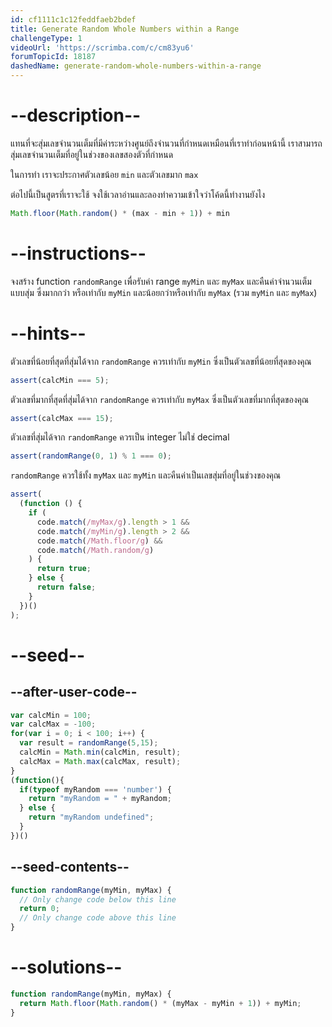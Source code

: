 ```yaml
---
id: cf1111c1c12feddfaeb2bdef
title: Generate Random Whole Numbers within a Range
challengeType: 1
videoUrl: 'https://scrimba.com/c/cm83yu6'
forumTopicId: 18187
dashedName: generate-random-whole-numbers-within-a-range
---
```


# --description--

แทนที่จะสุ่มเลขจำนวนเต็มที่มีค่าระหว่างศูนย์ถึงจำนวนที่กำหนดเหมือนที่เราทำก่อนหน้านี้ เราสามารถสุ่มเลขจำนวนเต็มที่อยู่ในช่วงของเลขสองตัวที่กำหนด

ในการทำ เราจะประกาศตัวเลขน้อย `min` และตัวเลขมาก `max`

ต่อไปนี้เป็นสูตรที่เราจะใช้ จงใช้เวลาอ่านและลองทำความเข้าใจว่าโค้ดนี้ทำงานยังไง

```js
Math.floor(Math.random() * (max - min + 1)) + min
```

# --instructions--

จงสร้าง function `randomRange` เพื่อรับค่า range `myMin` และ `myMax` และคืนค่าจำนวนเต็มแบบสุ่ม ซึ่งมากกว่า หรือเท่ากับ `myMin` และน้อยกว่าหรือเท่ากับ `myMax` (รวม `myMin` และ `myMax`)

# --hints--

ตัวเลขที่น้อยที่สุดที่สุ่มได้จาก `randomRange` ควรเท่ากับ `myMin` ซึ่งเป็นตัวเลขที่น้อยที่สุดของคุณ

```js
assert(calcMin === 5);
```

ตัวเลขที่มากที่สุดที่สุ่มได้จาก `randomRange` ควรเท่ากับ `myMax` ซึ่งเป็นตัวเลขที่มากที่สุดของคุณ


```js
assert(calcMax === 15);
```

ตัวเลขที่สุ่มได้จาก `randomRange` ควรเป็น integer ไม่ใช่ decimal

```js
assert(randomRange(0, 1) % 1 === 0);
```

`randomRange` ควรใช้ทั้ง `myMax` และ `myMin` และคืนค่าเป็นเลขสุ่มที่อยู่ในช่วงของคุณ

```js
assert(
  (function () {
    if (
      code.match(/myMax/g).length > 1 &&
      code.match(/myMin/g).length > 2 &&
      code.match(/Math.floor/g) &&
      code.match(/Math.random/g)
    ) {
      return true;
    } else {
      return false;
    }
  })()
);
```

# --seed--

## --after-user-code--

```js
var calcMin = 100;
var calcMax = -100;
for(var i = 0; i < 100; i++) {
  var result = randomRange(5,15);
  calcMin = Math.min(calcMin, result);
  calcMax = Math.max(calcMax, result);
}
(function(){
  if(typeof myRandom === 'number') {
    return "myRandom = " + myRandom;
  } else {
    return "myRandom undefined";
  }
})()
```

## --seed-contents--

```js
function randomRange(myMin, myMax) {
  // Only change code below this line
  return 0;
  // Only change code above this line
}
```

# --solutions--

```js
function randomRange(myMin, myMax) {
  return Math.floor(Math.random() * (myMax - myMin + 1)) + myMin;
}
```
